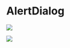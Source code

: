 ﻿# AlertDialog


![](https://ws1.sinaimg.cn/large/006dRdovgy1fq5ulmymjoj30ar08ct9i.jpg)

![](https://ws1.sinaimg.cn/large/006dRdovgy1fq5umtht1hj30cb0msmza.jpg)